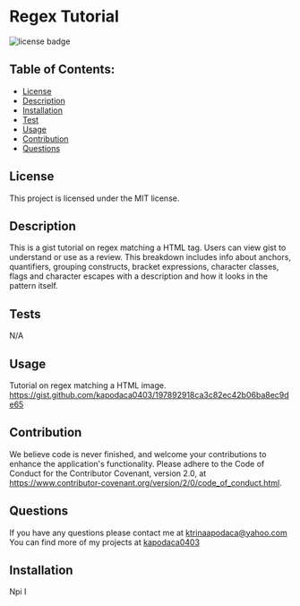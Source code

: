 # Regex Tutorial

![license badge](https://img.shields.io/badge/License-MIT-lightgrey.svg)

## Table of Contents:

- [License](#license)
- [Description](#description)
- [Installation](#installation)
- [Test](#test)
- [Usage](#usage)
- [Contribution](#contribution)
- [Questions](#questions)

## License

This project is licensed under the MIT license.

## Description

This is a gist tutorial on regex matching a HTML tag. Users can view gist to understand or use as a review. This breakdown includes info about anchors, quantifiers, grouping constructs, bracket expressions, character classes, flags and character escapes with a description and how it looks in the pattern itself. 

## Tests

N/A

## Usage

Tutorial on regex matching a HTML image.
https://gist.github.com/kapodaca0403/197892918ca3c82ec42b06ba8ec9de65

## Contribution

We believe code is never finished, and welcome your contributions to enhance the application's functionality. Please adhere to the Code of Conduct for the Contributor Covenant, version 2.0, at https://www.contributor-covenant.org/version/2/0/code_of_conduct.html.

## Questions

If you have any questions please contact me at ktrinaapodaca@yahoo.com You can find more of my projects at [kapodaca0403](https://github.com/kapodaca0403)

## Installation

Npi I
